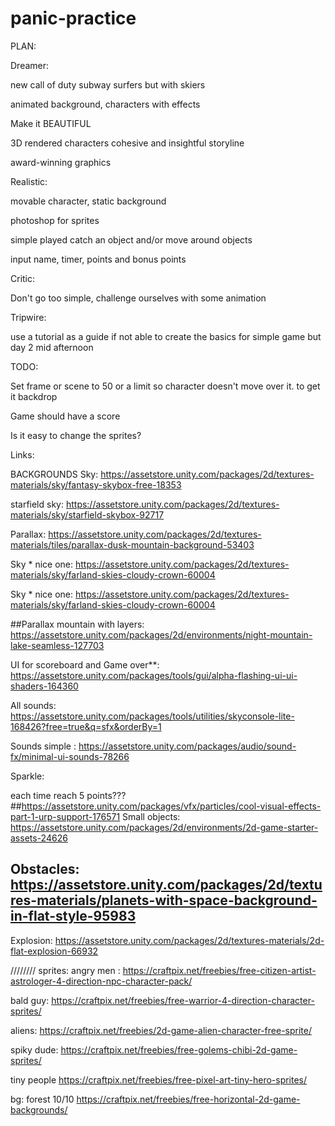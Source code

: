 # panic-practice

PLAN:

Dreamer:

new call of duty
subway surfers but with skiers

animated background, characters with effects

Make it BEAUTIFUL

3D rendered characters
cohesive and insightful storyline

award-winning graphics

Realistic:

movable character, static background

photoshop for sprites

simple played catch an object and/or move around objects

input name, timer, points and bonus points

Critic:

Don't go too simple, challenge ourselves with some animation

Tripwire:

use a tutorial as a guide if not able to create the basics for simple game but day 2 mid afternoon

TODO:

Set frame or scene to 50 or a limit so character doesn't move over it.
to get it backdrop

Game should have a score

Is it easy to change the sprites?

Links:

BACKGROUNDS
Sky: https://assetstore.unity.com/packages/2d/textures-materials/sky/fantasy-skybox-free-18353

starfield sky: https://assetstore.unity.com/packages/2d/textures-materials/sky/starfield-skybox-92717

Parallax: https://assetstore.unity.com/packages/2d/textures-materials/tiles/parallax-dusk-mountain-background-53403

Sky \* nice one: https://assetstore.unity.com/packages/2d/textures-materials/sky/farland-skies-cloudy-crown-60004

Sky \* nice one: https://assetstore.unity.com/packages/2d/textures-materials/sky/farland-skies-cloudy-crown-60004

##Parallax mountain with layers: https://assetstore.unity.com/packages/2d/environments/night-mountain-lake-seamless-127703

UI for scoreboard and Game over\*\*: https://assetstore.unity.com/packages/tools/gui/alpha-flashing-ui-ui-shaders-164360

All sounds: https://assetstore.unity.com/packages/tools/utilities/skyconsole-lite-168426?free=true&q=sfx&orderBy=1

Sounds simple : https://assetstore.unity.com/packages/audio/sound-fx/minimal-ui-sounds-78266

Sparkle:

each time reach 5 points??? ##https://assetstore.unity.com/packages/vfx/particles/cool-visual-effects-part-1-urp-support-176571
Small objects: https://assetstore.unity.com/packages/2d/environments/2d-game-starter-assets-24626

## Obstacles: https://assetstore.unity.com/packages/2d/textures-materials/planets-with-space-background-in-flat-style-95983

Explosion: https://assetstore.unity.com/packages/2d/textures-materials/2d-flat-explosion-66932

////////
sprites:
angry men : https://craftpix.net/freebies/free-citizen-artist-astrologer-4-direction-npc-character-pack/

bald guy: https://craftpix.net/freebies/free-warrior-4-direction-character-sprites/

aliens: https://craftpix.net/freebies/2d-game-alien-character-free-sprite/

spiky dude: https://craftpix.net/freebies/free-golems-chibi-2d-game-sprites/

tiny people https://craftpix.net/freebies/free-pixel-art-tiny-hero-sprites/

bg:
forest 10/10 https://craftpix.net/freebies/free-horizontal-2d-game-backgrounds/
